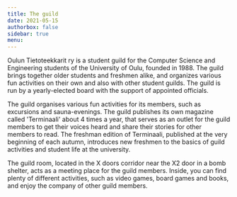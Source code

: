 ```yaml
---
title: The guild
date: 2021-05-15
authorbox: false
sidebar: true
menu:
---
```


Oulun Tietoteekkarit ry is a student guild for the Computer Science and Engineering students of the University of Oulu, founded in 1988. The guild brings together older students and freshmen alike, and organizes various fun activities on their own and also with other student guilds. The guild is run by a yearly-elected board with the support of appointed officials.

The guild organises various fun activities for its members, such as excursions and sauna-evenings. The guild publishes its own magazine called 'Terminaali' about 4 times a year, that serves as an outlet for the guild members to get their voices heard and share their stories for other members to read. The freshman edition of Terminaali, published at the very beginning of each autumn, introduces new freshmen to the basics of guild activities and student life at the university.

The guild room, located in the X doors corridor near the X2 door in a bomb shelter, acts as a meeting place for the guild members. Inside, you can find plenty of different activities, such as video games, board games and books, and enjoy the company of other guild members.
